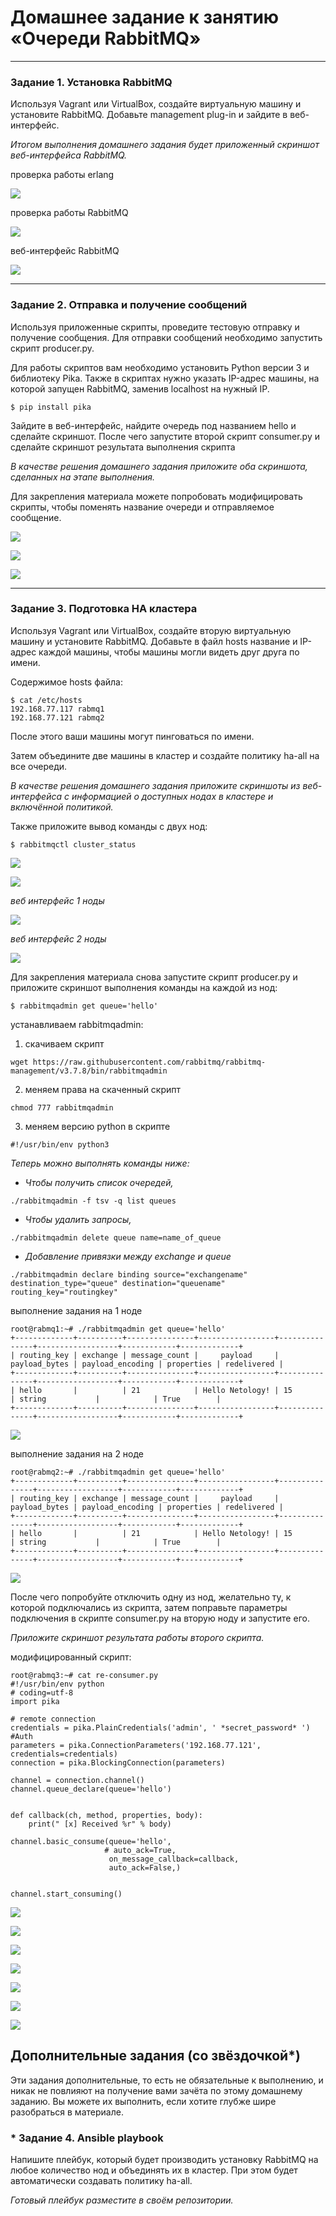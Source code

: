 # Домашнее задание к занятию  «Очереди RabbitMQ»

<!--

### Инструкция по выполнению домашнего задания

1. Сделайте fork [репозитория c шаблоном решения](https://github.com/netology-code/sys-pattern-homework) к себе в Github и переименуйте его по названию или номеру занятия, например, https://github.com/имя-вашего-репозитория/gitlab-hw или https://github.com/имя-вашего-репозитория/8-03-hw).
2. Выполните клонирование этого репозитория к себе на ПК с помощью команды `git clone`.
3. Выполните домашнее задание и заполните у себя локально этот файл README.md:
   - впишите вверху название занятия и ваши фамилию и имя;
   - в каждом задании добавьте решение в требуемом виде: текст/код/скриншоты/ссылка;
   - для корректного добавления скриншотов воспользуйтесь инструкцией [«Как вставить скриншот в шаблон с решением»](https://github.com/netology-code/sys-pattern-homework/blob/main/screen-instruction.md);
   - при оформлении используйте возможности языка разметки md. Коротко об этом можно посмотреть в [инструкции по MarkDown](https://github.com/netology-code/sys-pattern-homework/blob/main/md-instruction.md).
4. После завершения работы над домашним заданием сделайте коммит (`git commit -m "comment"`) и отправьте его на Github (`git push origin`).
5. Для проверки домашнего задания преподавателем в личном кабинете прикрепите и отправьте ссылку на решение в виде md-файла в вашем Github.
6. Любые вопросы задавайте в чате учебной группы и/или в разделе «Вопросы по заданию» в личном кабинете.

Желаем успехов в выполнении домашнего задания.

-->

---

### Задание 1. Установка RabbitMQ

Используя Vagrant или VirtualBox, создайте виртуальную машину и установите RabbitMQ.
Добавьте management plug-in и зайдите в веб-интерфейс.

*Итогом выполнения домашнего задания будет приложенный скриншот веб-интерфейса RabbitMQ.*

проверка работы erlang

![](./images/rabmq/rabmq_01.png)

проверка работы RabbitMQ

![](./images/rabmq/rabmq_02.png)

веб-интерфейс RabbitMQ

![](./images/rabmq/rabmq_03.png)


---

### Задание 2. Отправка и получение сообщений

Используя приложенные скрипты, проведите тестовую отправку и получение сообщения.
Для отправки сообщений необходимо запустить скрипт producer.py.

Для работы скриптов вам необходимо установить Python версии 3 и библиотеку Pika.
Также в скриптах нужно указать IP-адрес машины, на которой запущен RabbitMQ, заменив localhost на нужный IP.

```shell script
$ pip install pika
```

Зайдите в веб-интерфейс, найдите очередь под названием hello и сделайте скриншот.
После чего запустите второй скрипт consumer.py и сделайте скриншот результата выполнения скрипта

*В качестве решения домашнего задания приложите оба скриншота, сделанных на этапе выполнения.*

Для закрепления материала можете попробовать модифицировать скрипты, чтобы поменять название очереди и отправляемое сообщение.

![](./images/rabmq/rabmq_04.png)

![](./images/rabmq/rabmq_05.png)

![](./images/rabmq/rabmq_06.png)

---

### Задание 3. Подготовка HA кластера

Используя Vagrant или VirtualBox, создайте вторую виртуальную машину и установите RabbitMQ.
Добавьте в файл hosts название и IP-адрес каждой машины, чтобы машины могли видеть друг друга по имени.

 Cодержимое hosts файла:
```shell script
$ cat /etc/hosts
192.168.77.117 rabmq1
192.168.77.121 rabmq2
```

После этого ваши машины могут пинговаться по имени.

Затем объедините две машины в кластер и создайте политику ha-all на все очереди.

*В качестве решения домашнего задания приложите скриншоты из веб-интерфейса с информацией о доступных нодах в кластере и включённой политикой.*

Также приложите вывод команды с двух нод:

```shell script
$ rabbitmqctl cluster_status
```

![](./images/rabmq/rabmq_07.png)

![](./images/rabmq/rabmq_08.png)

_веб интерфейс 1 ноды_

![](./images/rabmq/rabmq_09.png)

_веб интерфейс 2 ноды_

![](./images/rabmq/rabmq_10.png)

Для закрепления материала снова запустите скрипт producer.py и приложите скриншот выполнения команды на каждой из нод:

```shell script
$ rabbitmqadmin get queue='hello'
```

устанавливаем rabbitmqadmin:

1. скачиваем скрипт

```
wget https://raw.githubusercontent.com/rabbitmq/rabbitmq-management/v3.7.8/bin/rabbitmqadmin
```

2. меняем права на скаченный скрипт

```
chmod 777 rabbitmqadmin
```

3. меняем версию python в скрипте

```
#!/usr/bin/env python3
```

_Теперь можно выполнять команды ниже:_

  - _Чтобы получить список очередей,_

```
./rabbitmqadmin -f tsv -q list queues
```

  - _Чтобы удалить запросы,_

```
./rabbitmqadmin delete queue name=name_of_queue
```

  - _Добавление привязки между exchange и queue_

```
./rabbitmqadmin declare binding source="exchangename" destination_type="queue" destination="queuename" routing_key="routingkey"
```

выполнение задания на 1 ноде

```
root@rabmq1:~# ./rabbitmqadmin get queue='hello'
+-------------+----------+---------------+-----------------+---------------+------------------+------------+-------------+
| routing_key | exchange | message_count |     payload     | payload_bytes | payload_encoding | properties | redelivered |
+-------------+----------+---------------+-----------------+---------------+------------------+------------+-------------+
| hello       |          | 21            | Hello Netology! | 15            | string           |            | True        |
+-------------+----------+---------------+-----------------+---------------+------------------+------------+-------------+
```

![](./images/rabmq/rabmq_18.png)

выполнение задания на 2 ноде

```
root@rabmq2:~# ./rabbitmqadmin get queue='hello'
+-------------+----------+---------------+-----------------+---------------+------------------+------------+-------------+
| routing_key | exchange | message_count |     payload     | payload_bytes | payload_encoding | properties | redelivered |
+-------------+----------+---------------+-----------------+---------------+------------------+------------+-------------+
| hello       |          | 21            | Hello Netology! | 15            | string           |            | True        |
+-------------+----------+---------------+-----------------+---------------+------------------+------------+-------------+
```

![](./images/rabmq/rabmq_17.png)

После чего попробуйте отключить одну из нод, желательно ту, к которой подключались из скрипта, затем поправьте параметры подключения в скрипте consumer.py на вторую ноду и запустите его.

*Приложите скриншот результата работы второго скрипта.*

модифицированный скрипт:

```
root@rabmq3:~# cat re-consumer.py
#!/usr/bin/env python
# coding=utf-8
import pika

# remote connection
credentials = pika.PlainCredentials('admin', ' *secret_password* ')  #Auth
parameters = pika.ConnectionParameters('192.168.77.121', credentials=credentials)
connection = pika.BlockingConnection(parameters)

channel = connection.channel()
channel.queue_declare(queue='hello')


def callback(ch, method, properties, body):
    print(" [x] Received %r" % body)

channel.basic_consume(queue='hello',
                     # auto_ack=True,
                      on_message_callback=callback,
                      auto_ack=False,)


channel.start_consuming()

```

![](./images/rabmq/rabmq_19.png)



![](./images/rabmq/rabmq_16.png)

![](./images/rabmq/rabmq_15.png)

![](./images/rabmq/rabmq_11.png)

![](./images/rabmq/rabmq_12.png)

![](./images/rabmq/rabmq_13.png)

![](./images/rabmq/rabmq_14.png)




## Дополнительные задания (со звёздочкой*)
Эти задания дополнительные, то есть не обязательные к выполнению, и никак не повлияют на получение вами зачёта по этому домашнему заданию. Вы можете их выполнить, если хотите глубже шире разобраться в материале.

### * Задание 4. Ansible playbook

Напишите плейбук, который будет производить установку RabbitMQ на любое количество нод и объединять их в кластер.
При этом будет автоматически создавать политику ha-all.

*Готовый плейбук разместите в своём репозитории.*

